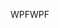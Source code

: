 <span data-ttu-id="bce0d-101">WPF</span><span class="sxs-lookup"><span data-stu-id="bce0d-101">WPF</span></span>
